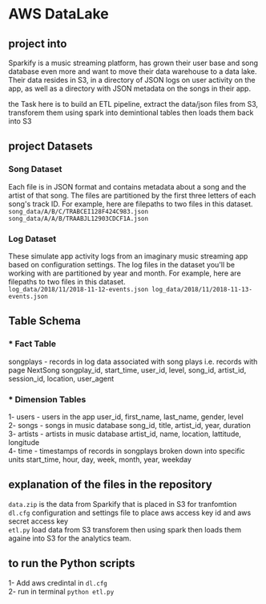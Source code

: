 # AWS DataLake


## project into 
Sparkify is a music streaming platform, has grown their user base and song database even more and want to move their data warehouse to a data lake.
Their data resides in S3, in a directory of JSON logs on user activity on the app, as well as a directory with JSON metadata on the songs in their app.

the Task here is to build an ETL pipeline, extract the data/json files from S3, transforem them using spark into demintional tables then loads them back into S3 

## project Datasets
### Song Dataset

Each file is in JSON format and contains metadata about a song and the artist of that song. The files are partitioned by 
the first three letters of each song's track ID. For example, here are filepaths to two files in this dataset.  
`song_data/A/B/C/TRABCEI128F424C983.json
song_data/A/A/B/TRAABJL12903CDCF1A.json`

### Log Dataset 
These simulate app activity logs from an imaginary music streaming app based on configuration settings.
The log files in the dataset you'll be working with are partitioned by year and month. For example, here are filepaths to two files in this dataset.   
`log_data/2018/11/2018-11-12-events.json
log_data/2018/11/2018-11-13-events.json`

## Table Schema 
### * Fact Table 
songplays - records in log data associated with song plays i.e. records with page NextSong
songplay_id, start_time, user_id, level, song_id, artist_id, session_id, location, user_agent
### *  Dimension Tables 
1-  users - users in the app user_id, first_name, last_name, gender, level  
2-  songs - songs in music database song_id, title, artist_id, year, duration  
3-  artists - artists in music database artist_id, name, location, lattitude, longitude  
4-  time - timestamps of records in songplays broken down into specific units start_time, hour, day, week, month, year, weekday

## explanation of the files in the repository
`data.zip` is the data from Sparkify that is placed in S3 for tranfomtion   
`dl.cfg` configuration and settings file to place aws access key id and aws secret access key  
`etl.py`  load data from S3 transforem then using spark then loads them againe into S3 for the analytics team.  

## to run the Python scripts
1- Add aws credintal in `dl.cfg`   
2- run in terminal `python etl.py`  





